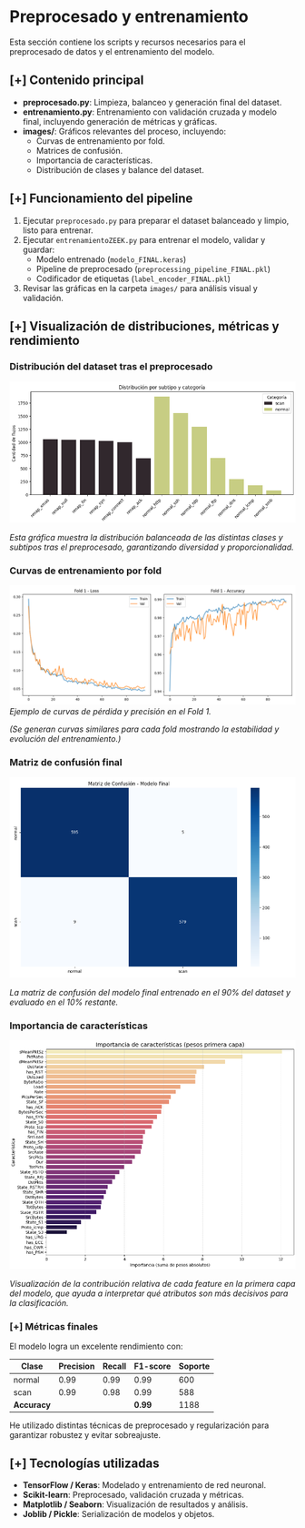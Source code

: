 # Preprocesado y entrenamiento

Esta sección contiene los scripts y recursos necesarios para el preprocesado de datos y el entrenamiento del modelo.

## [+] Contenido principal

- **preprocesado.py**: Limpieza, balanceo y generación final del dataset.
- **entrenamiento.py**: Entrenamiento con validación cruzada y modelo final, incluyendo generación de métricas y gráficas.
- **images/**: Gráficos relevantes del proceso, incluyendo:
  - Curvas de entrenamiento por fold.
  - Matrices de confusión.
  - Importancia de características.
  - Distribución de clases y balance del dataset.

## [+] Funcionamiento del pipeline

1. Ejecutar `preprocesado.py` para preparar el dataset balanceado y limpio, listo para entrenar.
2. Ejecutar `entrenamientoZEEK.py` para entrenar el modelo, validar y guardar:
   - Modelo entrenado (`modelo_FINAL.keras`)
   - Pipeline de preprocesado (`preprocessing_pipeline_FINAL.pkl`)
   - Codificador de etiquetas (`label_encoder_FINAL.pkl`)
3. Revisar las gráficas en la carpeta `images/` para análisis visual y validación.

## [+] Visualización de distribuciones, métricas y rendimiento

### Distribución del dataset tras el preprocesado

![Distribución de ataques y tráfico normal por subtipo](./images/DistribucionSubtipoCategoria.PNG)

*Esta gráfica muestra la distribución balanceada de las distintas clases y subtipos tras el preprocesado, garantizando diversidad y proporcionalidad.*

### Curvas de entrenamiento por fold

![Curvas de entrenamiento Fold 1](./images/training_curves_fold1.png)  
*Ejemplo de curvas de pérdida y precisión en el Fold 1.*

*(Se generan curvas similares para cada fold mostrando la estabilidad y evolución del entrenamiento.)*

### Matriz de confusión final

![Matriz de confusión final](./images/confusion_matrix_final.png)

*La matriz de confusión del modelo final entrenado en el 90% del dataset y evaluado en el 10% restante.*

### Importancia de características

![Importancia de características](./images/ImportanciaCaracteristicasLayer1.PNG)

*Visualización de la contribución relativa de cada feature en la primera capa del modelo, que ayuda a interpretar qué atributos son más decisivos para la clasificación.*

### [+] Métricas finales

El modelo logra un excelente rendimiento con:

| Clase   | Precision | Recall | F1-score | Soporte |
|---------|-----------|--------|----------|---------|
| normal  | 0.99      | 0.99   | 0.99     | 600     |
| scan    | 0.99      | 0.98   | 0.99     | 588     |
| **Accuracy**  |       |        | **0.99** | 1188    |

He utilizado distintas técnicas de preprocesado y regularización para garantizar robustez y evitar sobreajuste.

## [+] Tecnologías utilizadas

- **TensorFlow / Keras**: Modelado y entrenamiento de red neuronal.
- **Scikit-learn**: Preprocesado, validación cruzada y métricas.
- **Matplotlib / Seaborn**: Visualización de resultados y análisis.
- **Joblib / Pickle**: Serialización de modelos y objetos.
